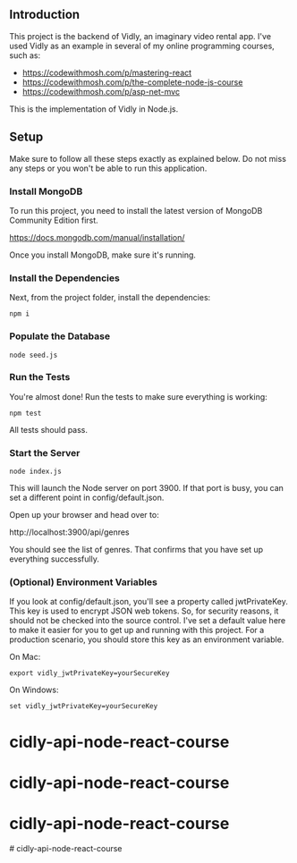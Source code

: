 ## Introduction

This project is the backend of Vidly, an imaginary video rental app. I've used Vidly as an example in several of my online programming courses, such as:

- https://codewithmosh.com/p/mastering-react
- https://codewithmosh.com/p/the-complete-node-js-course
- https://codewithmosh.com/p/asp-net-mvc

This is the implementation of Vidly in Node.js.

## Setup

Make sure to follow all these steps exactly as explained below. Do not miss any steps or you won't be able to run this application.

### Install MongoDB

To run this project, you need to install the latest version of MongoDB Community Edition first.

https://docs.mongodb.com/manual/installation/

Once you install MongoDB, make sure it's running.

### Install the Dependencies

Next, from the project folder, install the dependencies:

    npm i

### Populate the Database

    node seed.js

### Run the Tests

You're almost done! Run the tests to make sure everything is working:

    npm test

All tests should pass.

### Start the Server

    node index.js

This will launch the Node server on port 3900. If that port is busy, you can set a different point in config/default.json.

Open up your browser and head over to:

http://localhost:3900/api/genres

You should see the list of genres. That confirms that you have set up everything successfully.

### (Optional) Environment Variables

If you look at config/default.json, you'll see a property called jwtPrivateKey. This key is used to encrypt JSON web tokens. So, for security reasons, it should not be checked into the source control. I've set a default value here to make it easier for you to get up and running with this project. For a production scenario, you should store this key as an environment variable.

On Mac:

    export vidly_jwtPrivateKey=yourSecureKey

On Windows:

    set vidly_jwtPrivateKey=yourSecureKey
# cidly-api-node-react-course
# cidly-api-node-react-course
# cidly-api-node-react-course
#   c i d l y - a p i - n o d e - r e a c t - c o u r s e  
 